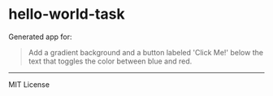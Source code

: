 # hello-world-task

Generated app for:

> Add a gradient background and a button labeled 'Click Me!' below the text that toggles the color between blue and red.

---
MIT License